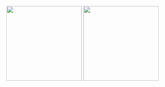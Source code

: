 <br>

<div align="center">
  <img height="200" src="https://github-readme-stats.vercel.app/api?username=IJuanTM&show_icons=true&count_private=true&hide_title=true&include_all_commits=true&theme=dark&rank_icon=github&card_width=400&line_height=30&show=reviews,prs_merged,prs_merged_percentage">
  <img height="200" src="https://github-readme-stats.vercel.app/api/top-langs/?username=IJuanTM&langs_count=5&hide_title=true&hide=hack,tsql&theme=dark&card_width=400">
</div>
